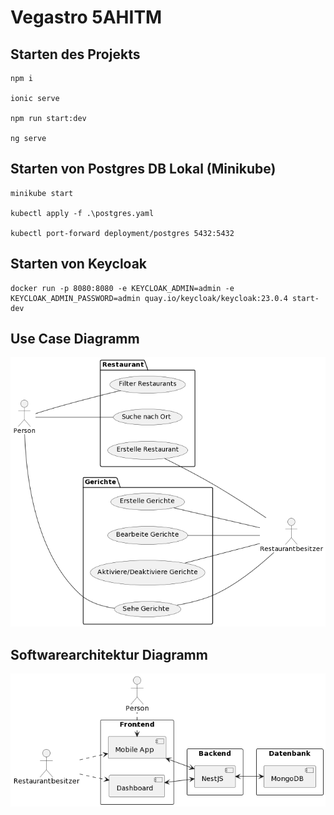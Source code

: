 # Vegastro 5AHITM


## Starten des Projekts

```
npm i

ionic serve

npm run start:dev

ng serve
```

## Starten von Postgres DB Lokal (Minikube)

```
minikube start

kubectl apply -f .\postgres.yaml

kubectl port-forward deployment/postgres 5432:5432

```

## Starten von Keycloak

```
docker run -p 8080:8080 -e KEYCLOAK_ADMIN=admin -e KEYCLOAK_ADMIN_PASSWORD=admin quay.io/keycloak/keycloak:23.0.4 start-dev

```





## Use Case Diagramm
![Use Case Diagramm](https://github.com/aZauner/ITP5AHITM_Vegastro/blob/main/Documents/usecase.png)


## Softwarearchitektur Diagramm
![Softwarearchitektur ](https://github.com/aZauner/ITP5AHITM_Vegastro/blob/main/Documents/softwarearchitektur.png)




